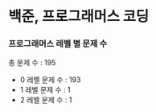 # 백준, 프로그래머스 코딩
### 프로그래머스 레벨 별 문제 수
총 문제 수 : 195
- 0 레벨 문제 수 : 193
- 1 레벨 문제 수 : 1
- 2 레벨 문제 수 : 1

